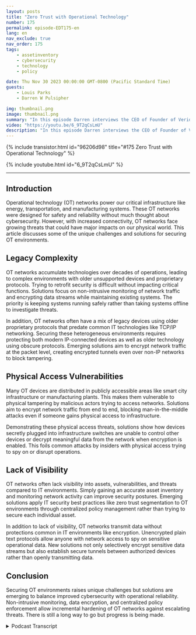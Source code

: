 ```yaml
---
layout: posts
title: "Zero Trust with Operational Technology"
number: 175
permalink: episode-EDT175-en
lang: en
nav_exclude: true
nav_order: 175
tags:
    - assetinventory
    - cybersecurity
    - technology
    - policy

date: Thu Nov 30 2023 00:00:00 GMT-0800 (Pacific Standard Time)
guests:
    - Louis Parks
    - Darren W Pulsipher

img: thumbnail.png
image: thumbnail.png
summary: "In this episode Darren interviews the CEO of Founder of Veridify Louis Parks. They discuss the unique problems with Operational technology networks that control critical infrastructure, due to legacy complexity, accessibility vulnerabilities, and lack of visibility."
video: "https://youtu.be/6_9T2qCsLmU"
description: "In this episode Darren interviews the CEO of Founder of Veridify Louis Parks. They discuss the unique problems with Operational technology networks that control critical infrastructure, due to legacy complexity, accessibility vulnerabilities, and lack of visibility."
---
```


<div>
{% include transistor.html id="96206d98" title="#175 Zero Trust with Operational Technology" %}

{% include youtube.html id="6_9T2qCsLmU" %}
</div>

---

## Introduction

Operational technology (OT) networks power our critical infrastructure like energy, transportation, and manufacturing systems. These OT networks were designed for safety and reliability without much thought about cybersecurity. However, with increased connectivity, OT networks face growing threats that could have major impacts on our physical world. This article discusses some of the unique challenges and solutions for securing OT environments.

## Legacy Complexity

OT networks accumulate technologies over decades of operations, leading to complex environments with older unsupported devices and proprietary protocols. Trying to retrofit security is difficult without impacting critical functions. Solutions focus on non-intrusive monitoring of network traffic and encrypting data streams while maintaining existing systems. The priority is keeping systems running safely rather than taking systems offline to investigate threats.

In addition, OT networks often have a mix of legacy devices using older proprietary protocols that predate common IT technologies like TCP/IP networking. Securing these heterogeneous environments requires protecting both modern IP-connected devices as well as older technology using obscure protocols. Emerging solutions aim to encrypt network traffic at the packet level, creating encrypted tunnels even over non-IP networks to block tampering.

## Physical Access Vulnerabilities

Many OT devices are distributed in publicly accessible areas like smart city infrastructure or manufacturing plants. This makes them vulnerable to physical tampering by malicious actors trying to access networks. Solutions aim to encrypt network traffic from end to end, blocking man-in-the-middle attacks even if someone gains physical access to infrastructure.

Demonstrating these physical access threats, solutions show how devices secretly plugged into infrastructure switches are unable to control other devices or decrypt meaningful data from the network when encryption is enabled. This foils common attacks by insiders with physical access trying to spy on or disrupt operations.

## Lack of Visibility

OT networks often lack visibility into assets, vulnerabilities, and threats compared to IT environments. Simply gaining an accurate asset inventory and monitoring network activity can improve security postures. Emerging solutions apply IT security best practices like zero trust segmentation to OT environments through centralized policy management rather than trying to secure each individual asset.

In addition to lack of visibility, OT networks transmit data without protections common in IT environments like encryption. Unencrypted plain text protocols allow anyone with network access to spy on sensitive operational data. New solutions not only selectively encrypt sensitive data streams but also establish secure tunnels between authorized devices rather than openly transmitting data.

## Conclusion

Securing OT environments raises unique challenges but solutions are emerging to balance improved cybersecurity with operational reliability. Non-intrusive monitoring, data encryption, and centralized policy enforcement allow incremental hardening of OT networks against escalating threats. There is still a long way to go but progress is being made.



<details>
<summary> Podcast Transcript </summary>

<p></p>

</details>
